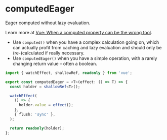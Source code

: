 # computedEager

Eager computed without lazy evaluation.

Learn more at [Vue: When a computed property can be the wrong tool](https://dev.to/linusborg/vue-when-a-computed-property-can-be-the-wrong-tool-195j).

- Use `computed()` when you have a complex calculation going on, which can actually profit
from caching and lazy evaluation and should only be (re-)calculated if really necessary.
- Use `computedEager()` when you have a simple operation, with a rarely changing return value – often a boolean.

```typescript
import { watchEffect, shallowRef, readonly } from 'vue';

export const computedEager = <T>(effect: () => T) => {
  const holder = shallowRef<T>();

  watchEffect(
    () => {
      holder.value = effect();
    },
    { flush: 'sync' },
  );

  return readonly(holder);
};
```
